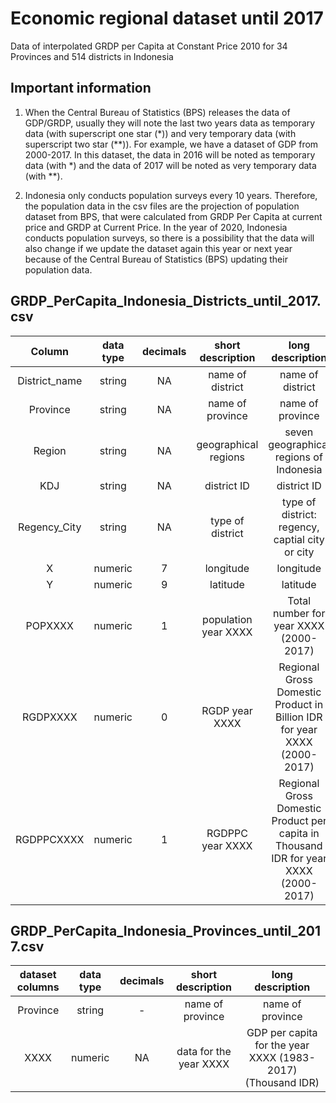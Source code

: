 # Economic regional dataset until 2017

Data of interpolated GRDP per Capita at Constant Price 2010 
for 34 Provinces and 514 districts in Indonesia 

## Important information 

1. When the Central Bureau of Statistics (BPS) releases the data of GDP/GRDP, usually they will note the last two years data as temporary data (with superscript one star (*)) and very  temporary data (with superscript two star (**)). For example, we have a dataset of GDP from 2000-2017. In this dataset, the data in 2016 will be noted as temporary data (with *) and the data of 2017 will be noted as very temporary data (with **).

2. Indonesia only conducts population surveys every 10 years. Therefore, the population data in the csv files are the projection of population dataset from BPS, that were calculated from GRDP Per Capita at current price and GRDP at Current Price. In the year of 2020, Indonesia conducts population surveys, so there is a possibility that the data will also change if we update the dataset again this year or next year because of the Central Bureau of Statistics (BPS) updating their population data.


## GRDP_PerCapita_Indonesia_Districts_until_2017.csv

|     Column    | data type | decimals |   short description  |                                   long description                                   |
|:-------------:|:---------:|:--------:|:--------------------:|:------------------------------------------------------------------------------------:|
| District_name |   string  |    NA    |   name of district   |                                   name of district                                   |
|    Province   |   string  |    NA    |   name of province   |                                   name of province                                   |
|     Region    |   string  |    NA    | geographical regions |                        seven geographical regions of Indonesia                       |
|      KDJ      |   string  |    NA    |      district ID     |                                      district ID                                     |
|  Regency_City |   string  |    NA    |   type of district   |                    type of district: regency, captial city or city                   |
|       X       |  numeric  |     7    |       longitude      |                                       longitude                                      |
|       Y       |  numeric  |     9    |       latitude       |                                       latitude                                       |
|    POPXXXX    |  numeric  |     1    | population year XXXX |                        Total number for year XXXX (2000-2017)                        |
|    RGDPXXXX   |  numeric  |     0    |    RGDP year XXXX    |      Regional Gross Domestic Product in Billion IDR for year XXXX   (2000-2017)      |
|   RGDPPCXXXX  |  numeric  |     1    |   RGDPPC year XXXX   | Regional Gross Domestic Product per capita in Thousand IDR for year XXXX (2000-2017) |

## GRDP_PerCapita_Indonesia_Provinces_until_2017.csv

| dataset columns | data type | decimals |    short description   |                 long description                |
|:---------------:|:---------:|:--------:|:----------------------:|:-----------------------------------------------:|
|     Province    |   string  |     -    |    name of province    |                 name of province                |
|     	XXXX     |  numeric  |    NA    | data for the year XXXX |  GDP per capita for the  year XXXX (1983-2017) (Thousand IDR) |


